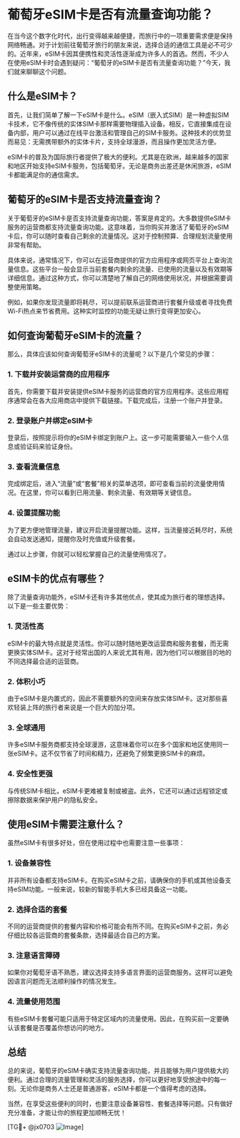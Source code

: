 # 葡萄牙eSIM卡是否有流量查询功能？

在当今这个数字化时代，出行变得越来越便捷，而旅行中的一项重要需求便是保持网络畅通。对于计划前往葡萄牙旅行的朋友来说，选择合适的通信工具是必不可少的。近年来，eSIM卡因其便携性和灵活性逐渐成为许多人的首选。然而，不少人在使用eSIM卡时会遇到疑问：“葡萄牙的eSIM卡是否有流量查询功能？”今天，我们就来聊聊这个问题。

## 什么是eSIM卡？

首先，让我们简单了解一下eSIM卡是什么。eSIM（嵌入式SIM）是一种虚拟SIM卡技术，它不像传统的实体SIM卡那样需要物理插入设备。相反，它直接集成在设备内部，用户可以通过在线平台激活和管理自己的SIM卡服务。这种技术的优势显而易见：无需携带额外的实体卡片，支持全球漫游，而且操作更加灵活方便。

eSIM卡的普及为国际旅行者提供了极大的便利。尤其是在欧洲，越来越多的国家和地区开始支持eSIM卡服务，包括葡萄牙。无论是商务出差还是休闲旅游，eSIM卡都能满足你的通信需求。

## 葡萄牙的eSIM卡是否支持流量查询？

关于葡萄牙的eSIM卡是否支持流量查询功能，答案是肯定的。大多数提供eSIM卡服务的运营商都支持流量查询功能。这意味着，当你购买并激活了葡萄牙的eSIM卡后，你可以随时查看自己剩余的流量情况。这对于控制预算、合理规划流量使用非常有帮助。

具体来说，通常情况下，你可以在运营商提供的官方应用程序或网页平台上查询流量信息。这些平台一般会显示当前套餐内剩余的流量、已使用的流量以及有效期等详细信息。通过这种方式，你可以清楚地了解自己的网络使用状况，并根据需要调整使用策略。

例如，如果你发现流量即将耗尽，可以提前联系运营商进行套餐升级或者寻找免费Wi-Fi热点来节省费用。这种实时监控的功能无疑让旅行变得更加安心。

## 如何查询葡萄牙eSIM卡的流量？

那么，具体应该如何查询葡萄牙eSIM卡的流量呢？以下是几个常见的步骤：

### 1. 下载并安装运营商的应用程序

首先，你需要下载并安装提供eSIM卡服务的运营商的官方应用程序。这些应用程序通常会在各大应用商店中提供下载链接。下载完成后，注册一个账户并登录。

### 2. 登录账户并绑定eSIM卡

登录后，按照提示将你的eSIM卡绑定到账户上。这一步可能需要输入一些个人信息或验证码来验证身份。

### 3. 查看流量信息

完成绑定后，进入“流量”或“套餐”相关的菜单选项，即可查看当前的流量使用情况。在这里，你可以看到已用流量、剩余流量、有效期等关键信息。

### 4. 设置提醒功能

为了更方便地管理流量，建议开启流量提醒功能。这样，当流量接近耗尽时，系统会自动发送通知，提醒你及时充值或升级套餐。

通过以上步骤，你就可以轻松掌握自己的流量使用情况了。

## eSIM卡的优点有哪些？

除了流量查询功能外，eSIM卡还有许多其他优点，使其成为旅行者的理想选择。以下是一些主要优势：

### 1. 灵活性高

eSIM卡的最大特点就是灵活性。你可以随时随地更改运营商和服务套餐，而无需更换实体SIM卡。这对于经常出国的人来说尤其有用，因为他们可以根据目的地的不同选择最合适的运营商。

### 2. 体积小巧

由于eSIM卡是内置式的，因此不需要额外的空间来存放实体SIM卡。这对那些喜欢轻装上阵的旅行者来说是一个巨大的加分项。

### 3. 全球通用

许多eSIM卡服务商都支持全球漫游，这意味着你可以在多个国家和地区使用同一张eSIM卡。这不仅节省了时间和精力，还避免了频繁更换SIM卡的麻烦。

### 4. 安全性更强

与传统SIM卡相比，eSIM卡更难被复制或被盗。此外，它还可以通过远程锁定或擦除数据来保护用户的隐私安全。

## 使用eSIM卡需要注意什么？

虽然eSIM卡有很多好处，但在使用过程中也需要注意一些事项：

### 1. 设备兼容性

并非所有设备都支持eSIM卡。在购买eSIM卡之前，请确保你的手机或其他设备支持eSIM功能。一般来说，较新的智能手机大多已经具备这一功能。

### 2. 选择合适的套餐

不同的运营商提供的套餐内容和价格可能会有所不同。在购买eSIM卡之前，务必仔细比较各运营商的套餐条款，选择最适合自己的方案。

### 3. 注意语言障碍

如果你对葡萄牙语不熟悉，建议选择支持多语言界面的运营商服务。这样可以避免因语言问题而无法顺利操作的情况发生。

### 4. 流量使用范围

有些eSIM卡套餐可能只适用于特定区域内的流量使用。因此，在购买前一定要确认该套餐是否覆盖你想访问的地方。

## 总结

总的来说，葡萄牙的eSIM卡确实支持流量查询功能，并且能够为用户提供极大的便利。通过合理的流量管理和灵活的服务选择，你可以更好地享受旅途中的每一刻。无论你是商务人士还是普通游客，eSIM卡都是一个值得考虑的选择。

当然，在享受这些便利的同时，也要注意设备兼容性、套餐选择等问题。只有做好充分准备，才能让你的旅程更加顺畅无忧！

[TG💪+ @jx0703 ![Image](https://github.com/user-attachments/assets/dbca1d08-cadb-493c-b0ec-ad6f7a83f270)]